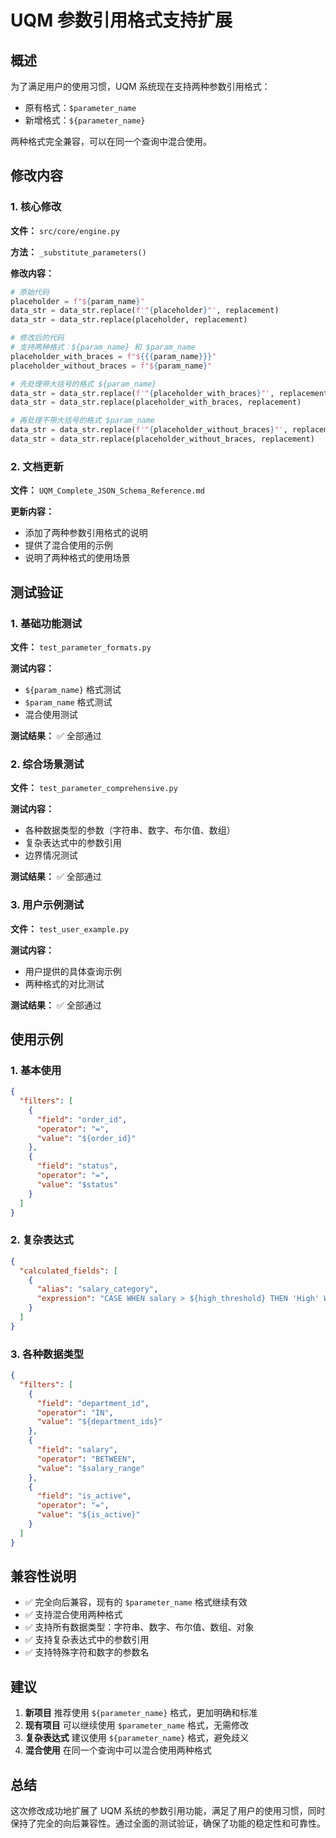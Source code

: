 # UQM 参数引用格式支持扩展

## 概述

为了满足用户的使用习惯，UQM 系统现在支持两种参数引用格式：
- 原有格式：`$parameter_name`
- 新增格式：`${parameter_name}`

两种格式完全兼容，可以在同一个查询中混合使用。

## 修改内容

### 1. 核心修改

**文件：** `src/core/engine.py`

**方法：** `_substitute_parameters()`

**修改内容：**
```python
# 原始代码
placeholder = f"${param_name}"
data_str = data_str.replace(f'"{placeholder}"', replacement)
data_str = data_str.replace(placeholder, replacement)

# 修改后的代码
# 支持两种格式：${param_name} 和 $param_name
placeholder_with_braces = f"${{{param_name}}}"
placeholder_without_braces = f"${param_name}"

# 先处理带大括号的格式 ${param_name}
data_str = data_str.replace(f'"{placeholder_with_braces}"', replacement)
data_str = data_str.replace(placeholder_with_braces, replacement)

# 再处理不带大括号的格式 $param_name
data_str = data_str.replace(f'"{placeholder_without_braces}"', replacement)
data_str = data_str.replace(placeholder_without_braces, replacement)
```

### 2. 文档更新

**文件：** `UQM_Complete_JSON_Schema_Reference.md`

**更新内容：**
- 添加了两种参数引用格式的说明
- 提供了混合使用的示例
- 说明了两种格式的使用场景

## 测试验证

### 1. 基础功能测试

**文件：** `test_parameter_formats.py`

**测试内容：**
- `${param_name}` 格式测试
- `$param_name` 格式测试
- 混合使用测试

**测试结果：** ✅ 全部通过

### 2. 综合场景测试

**文件：** `test_parameter_comprehensive.py`

**测试内容：**
- 各种数据类型的参数（字符串、数字、布尔值、数组）
- 复杂表达式中的参数引用
- 边界情况测试

**测试结果：** ✅ 全部通过

### 3. 用户示例测试

**文件：** `test_user_example.py`

**测试内容：**
- 用户提供的具体查询示例
- 两种格式的对比测试

**测试结果：** ✅ 全部通过

## 使用示例

### 1. 基本使用

```json
{
  "filters": [
    {
      "field": "order_id",
      "operator": "=",
      "value": "${order_id}"
    },
    {
      "field": "status",
      "operator": "=",
      "value": "$status"
    }
  ]
}
```

### 2. 复杂表达式

```json
{
  "calculated_fields": [
    {
      "alias": "salary_category",
      "expression": "CASE WHEN salary > ${high_threshold} THEN 'High' WHEN salary > $medium_threshold THEN 'Medium' ELSE 'Low' END"
    }
  ]
}
```

### 3. 各种数据类型

```json
{
  "filters": [
    {
      "field": "department_id",
      "operator": "IN",
      "value": "${department_ids}"
    },
    {
      "field": "salary",
      "operator": "BETWEEN",
      "value": "$salary_range"
    },
    {
      "field": "is_active",
      "operator": "=",
      "value": "${is_active}"
    }
  ]
}
```

## 兼容性说明

- ✅ 完全向后兼容，现有的 `$parameter_name` 格式继续有效
- ✅ 支持混合使用两种格式
- ✅ 支持所有数据类型：字符串、数字、布尔值、数组、对象
- ✅ 支持复杂表达式中的参数引用
- ✅ 支持特殊字符和数字的参数名

## 建议

1. **新项目** 推荐使用 `${parameter_name}` 格式，更加明确和标准
2. **现有项目** 可以继续使用 `$parameter_name` 格式，无需修改
3. **复杂表达式** 建议使用 `${parameter_name}` 格式，避免歧义
4. **混合使用** 在同一个查询中可以混合使用两种格式

## 总结

这次修改成功地扩展了 UQM 系统的参数引用功能，满足了用户的使用习惯，同时保持了完全的向后兼容性。通过全面的测试验证，确保了功能的稳定性和可靠性。
